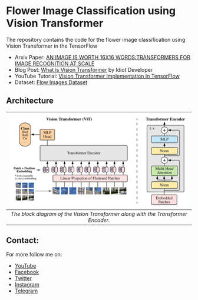 # Flower Image Classification using Vision Transformer
The repository contains the code for the flower image classification using Vision Transformer in the TensorFlow<br/>

- Arxiv Paper: [AN IMAGE IS WORTH 16X16 WORDS:TRANSFORMERS FOR IMAGE RECOGNITION AT SCALE](https://arxiv.org/pdf/2010.11929.pdf)
- Blog Post: [What is Vision Transformer](https://idiotdeveloper.com/vision-transformer-an-image-is-worth-16x16-words-transformers-for-image-recognition-at-scale/) by Idiot Developer
- YouTube Tutorial: [Vision Transformer Implementation In TensorFlow](https://youtu.be/Fb1xsTXT4P8)
- Dataset: [Flow Images Dataset](https://storage.googleapis.com/download.tensorflow.org/example_images/flower_photos.tgz)

## Architecture
| ![The block diagram of the Vision Transformer](img/vit.png) |
| :--: |
| *The block diagram of the Vision Transformer along with the Transformer Encoder.* |


## Contact:
For more follow me on:

- <a href="https://www.youtube.com/idiotdeveloper"> YouTube </a>
- <a href="https://facebook.com/idiotdeveloper"> Facebook </a>
- <a href="https://twitter.com/nikhilroxtomar"> Twitter </a>
- <a href="https://www.instagram.com/nikhilroxtomar"> Instagram </a>
- <a href="https://t.me/idiotdeveloper"> Telegram </a>
